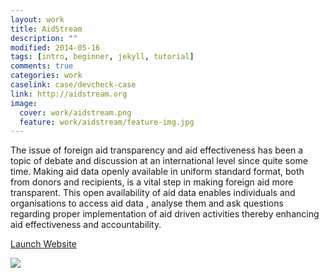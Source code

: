 ```yaml
---
layout: work
title: AidStream
description: ""
modified: 2014-05-16
tags: [intro, beginner, jekyll, tutorial]
comments: true
categories: work
caselink: case/devcheck-case
link: http://aidstream.org  
image:
  cover: work/aidstream.png
  feature: work/aidstream/feature-img.jpg
---
```




<div class="layout work-description">
<p>The issue of foreign aid transparency and aid effectiveness has been a topic of debate and discussion at an international level since quite some time. Making aid data openly available in uniform standard format, both from donors and recipients, is a vital step in making foreign aid more transparent. This open availability of aid data enables individuals and organisations to access aid data , analyse them and ask questions regarding proper implementation of aid driven activities thereby enhancing aid effectiveness and accountability.</p>

<a href="{{ page.link }}" target="_blank" class="button work-btn launch-btn"><span class="see-work"> Launch Website</span><span class="progress"></span></a>
</div>
<div class="screenshot-wrapper">
<img src="{{ site.url }}/images/work/aidstream/img.png"/> 
</div>

<!--
## What They said

> Lorem ipsum dolor sit amet, consectetur adipisicing elit, sed do eiusmod tempor incididunt ut labore et dolore magna aliqua. Ut enim ad minim veniam, quis nostrud exercitation ullamco laboris nisi ut aliquip ex ea commodo consequat.



<div class="screenshot-wrapper">
<div class="layout inner-screenshot">
<div class="screenshot">
<img src="{{ site.url }}/images/work/fightvaw/fightvawimg-3.png"/> 
</div>
<div class="screenshot">
<img src="{{ site.url }}/images/work/fightvaw/fightvawimg-4.png"/> 
</div>
</div>
</div>
-->